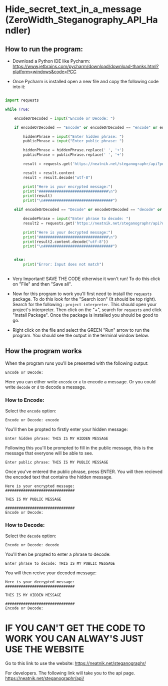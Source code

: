 # Hide_secret_text_in_a_message (ZeroWidth_Steganography_API_Handler)

## How to run the program:

* Download a Python IDE like Pycharm: https://www.jetbrains.com/pycharm/download/download-thanks.html?platform=windows&code=PCC

* Once Pycharm is installed open a new file and copy the following code into it:

```python

import requests

while True:

    encodeOrDecoded = input("Encode or Decode: ")

    if encodeOrDecoded == "Encode" or encodeOrDecoded == "encode" or encodeOrDecoded == "E" or encodeOrDecoded == "e":

        hiddenPhrase = input("Enter hidden phrase: ")
        publicPhrase = input("Enter public phrase: ")

        hiddenPhrase = hiddenPhrase.replace(' ', '+')
        publicPhrase = publicPhrase.replace(' ', '+')

        result = requests.get('https://neatnik.net/steganographr/api?public='+ publicPhrase+'&private=' + hiddenPhrase)

        result = result.content
        result = result.decode("utf-8")

        print("Here is your encrypted message:")
        print("###############################\n")
        print(result)
        print("\n###############################")

    elif encodeOrDecoded == "Decode" or encodeOrDecoded == "decode" or encodeOrDecoded == "D" or encodeOrDecoded == "d":

        decodePhrase = input("Enter phrase to decode: ")
        result2 = requests.get('https://neatnik.net/steganographr/api?decode=' + decodePhrase)

        print("Here is your decrypted message:")
        print("###############################\n")
        print(result2.content.decode("utf-8"))
        print("\n###############################")


    else:
        print("Error: Input does not match")
        
 ```
 
* Very Important! SAVE THE CODE otherwise it won't run! To do this click on "File" and then "Save all".

* Now for this program to work you'll first need to install the `requests` package. To do this look for the "Search icon" (It should be top right). Search for the following : `project interpreter`. This should open your project's interpreter. Then click on the "+", search for `requests` and click "Install Package". Once the package is installed you should be good to go.

* Right click on the file and select the GREEN "Run" arrow to run the program. You should see the output in the terminal window below.

## How the program works

When the program runs you'll be presented with the following output:

 ```
Encode or Decode:
 ```

Here you can either write `encode` or `e` to encode a message. Or you could write `decode` or `d` to decode a message.

### How to Encode:

Select the `encode` option:

```
Encode or Decode: encode
```

You'll then be propted to firstly enter your hidden message:

```
Enter hidden phrase: THIS IS MY HIDDEN MESSAGE
```

Following this you'll be prompted to fill in the public message, this is the message that everyone will be able to see.

```
Enter public phrase: THIS IS MY PUBLIC MESSAGE
```

Once you've entered the public phrase, press ENTER. You will then recieved the encoded text that contains the hidden message.
 
``` 
Here is your encrypted message:
###############################

THIS IS MY PUBLIC MESSAGE

###############################
Encode or Decode: 
```

### How to Decode:
 
Select the `decode` option:

```
Encode or Decode: decode
```

You'll then be propted to enter a phrase to decode: 

```
Enter phrase to decode: THIS IS MY PUBLIC MESSAGE
```

You will then recive your decoded message:

```
Here is your decrypted message:
###############################

THIS IS MY HIDDEN MESSAGE

###############################
Encode or Decode: 
```
 

# IF YOU CAN'T GET THE CODE TO WORK YOU CAN ALWAY'S JUST USE THE WEBSITE


Go to this link to use the website: https://neatnik.net/steganographr/


For developers. The following link will take you to the api page. https://neatnik.net/steganographr/api/
